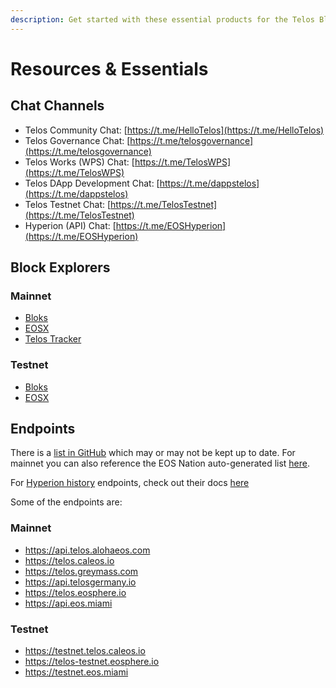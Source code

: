 ```yaml
---
description: Get started with these essential products for the Telos Blockchain Network
---
```


# Resources & Essentials

## Chat Channels

* Telos Community Chat: [https://t.me/HelloTelos](https://t.me/HelloTelos)
* Telos Governance Chat: [https://t.me/telosgovernance](https://t.me/telosgovernance)
* Telos Works \(WPS\) Chat: [https://t.me/TelosWPS](https://t.me/TelosWPS)
* Telos DApp Development Chat: [https://t.me/dappstelos](https://t.me/dappstelos)
* Telos Testnet Chat: [https://t.me/TelosTestnet](https://t.me/TelosTestnet)
* Hyperion \(API\) Chat: [https://t.me/EOSHyperion](https://t.me/EOSHyperion)

## Block Explorers

### Mainnet

* [Bloks](https://telos.bloks.io/)
* [EOSX](https://telos.eosx.io/)
* [Telos Tracker](https://telostracker.io)

### Testnet

* [Bloks](https://telos-test.bloks.io/)
* [EOSX](https://telos-test.eosx.io/)

## Endpoints

There is a [list in GitHub](https://github.com/telosnetwork/api-p2p-nodes) which may or may not be kept up to date.  For mainnet you can also reference the EOS Nation auto-generated list [here](https://validate.eosnation.io/telos/reports/endpoints.html).

For [Hyperion history](https://hyperion.docs.eosrio.io/) endpoints, check out their docs [here](https://hyperion.docs.eosrio.io/endpoint/)

Some of the endpoints are:

### Mainnet

* https://api.telos.alohaeos.com
* https://telos.caleos.io
* https://telos.greymass.com
* https://api.telosgermany.io
* https://telos.eosphere.io
* https://api.eos.miami

### Testnet

* https://testnet.telos.caleos.io
* https://telos-testnet.eosphere.io
* https://testnet.eos.miami

